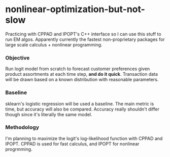 # nonlinear-optimization-but-not-slow
Practicing with CPPAD and IPOPT's C++ interface so I can use this stuff to run EM algos. Apparently currently the fastest non-proprietary packages for large scale calculus + nonlinear programming.

### Objective
Run logit model from scratch to forecast customer preferences given product assortments at each time step, **and do it quick**. Transaction data will be drawn based on a known distribution with reasonable parameters. 

### Baseline
sklearn's logistic regression will be used a baseline. The main metric is time, but accuracy will also be compared. Accuracy really shouldn't differ though since it's literally the same model.

### Methodology
I'm planning to maximize the logit's log-likelihood function with CPPAD and IPOPT. CPPAD is used for fast calculus, and IPOPT for nonlinear progrmming. 
